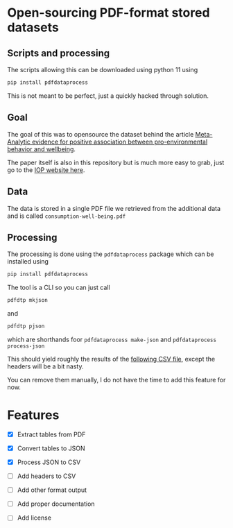 # Open-sourcing PDF-format stored datasets

## Scripts and processing

The scripts allowing this can be downloaded using python 11 using

```bash
pip install pdfdataprocess
```
This is not meant to be perfect, just a quickly hacked through solution.

## Goal

The goal of this was to opensource the dataset behind the article [Meta-Analytic evidence for positive association between pro-environmental behavior and wellbeing](https://iopscience.iop.org/article/10.1088/1748-9326/abc4ae/data).

The paper itself is also in this repository but is much more easy to grab, just go to the [IOP website here](https://iopscience.iop.org/article/10.1088/1748-9326/abc4ae/pdf).


## Data

The data is stored in a single PDF file we retrieved from the additional data and is called `consumption-well-being.pdf`


## Processing

The processing is done using the `pdfdataprocess` package which can be installed using

```bash
pip install pdfdataprocess
```

The tool is a CLI so you can just call

```bash
pdfdtp mkjson
```
and 

```bash
pdfdtp pjson
```

which are shorthands foor `pdfdataprocess make-json` and `pdfdataprocess process-json`

This should yield roughly the results of the [following CSV file](./consumption-well-being.res.csv), except the headers will be a bit nasty.

You can remove them manually, I do not have the time to add this feature for now.

# Features


- [x] Extract tables from PDF
- [x] Convert tables to JSON
- [x] Process JSON to CSV
- [ ] Add headers to CSV
- [ ] Add other format output
- [ ] Add proper documentation
- [ ] Add license


